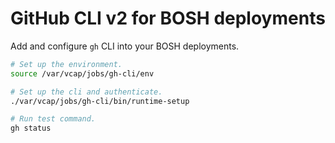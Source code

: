 # GitHub CLI v2 for BOSH deployments

Add and configure `gh` CLI into your BOSH deployments.

```bash
# Set up the environment.
source /var/vcap/jobs/gh-cli/env

# Set up the cli and authenticate.
./var/vcap/jobs/gh-cli/bin/runtime-setup

# Run test command.
gh status
```